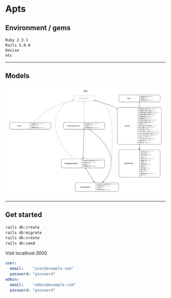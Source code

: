 # Apts

## Environment / gems

```
Ruby 2.3.1
Rails 5.0.0
Devise
etc
```

---

## Models

![](erd/erd.jpg)

---

## Get started

```bash
rails db:create
rails db:migrate
rails db:create
rails db:seed
```

Visit localhost:3000

```yml
user:
  email:    "user@example.com"
  password: "password"
admin:
  email:    "admin@example.com"
  password: "password"
```
